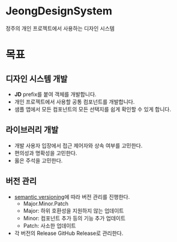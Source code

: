 # JeongDesignSystem
정주의 개인 프로젝트에서 사용하는 디자인 시스템

# 목표
## 디자인 시스템 개발
- **JD** prefix를 붙여 객체를 개발합니다.
- 개인 프로젝트에서 사용할 공통 컴포넌트를 개발합니다.
- 샘플 앱에서 모든 컴포넌트의 모든 선택지를 쉽게 확인할 수 있게 합니다.

## 라이브러리 개발
- 개발 사용자 입장에서 접근 제어자와 상속 여부를 고민한다.
- 편의성과 명확성을 고민한다.
- 옳은 주석을 고민한다.

## 버전 관리
- [semantic versioning](https://semver.org)에 따라 버전 관리를 진행한다.
  - Major.Minor.Patch
  - Major: 하위 호환성을 지원하지 않는 업데이트
  - Minor: 컴포넌트 추가 등의 기능 추가 업데이트
  - Patch: 사소한 업데이트
- 각 버전의 Release GitHub Release로 관리한다.

